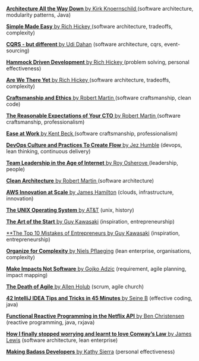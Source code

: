 
[**Architecture All the Way Down** by Kirk Knoernschild ](http://www.devoxx.com/display/DV12/Architecture+All+the+Way+Down) (software architecture, modularity patterns, Java)

[**Simple Made Easy** by Rich Hickey ](http://www.infoq.com/presentations/Simple-Made-Easy) (software architecture, tradeoffs, complexity)

[**CQRS - but different** by Udi Dahan](https://vimeo.com/131199089) (software architecture, cqrs, event-sourcing)

[**Hammock Driven Development** by Rich Hickey ](https://www.youtube.com/watch?v=f84n5oFoZBc) (problem solving, personal effectiveness)

[**Are We There Yet** by Rich Hickey ](http://www.infoq.com/presentations/Are-We-There-Yet-Rich-Hickey) (software architecture, tradeoffs, complexity)

[**Craftsmanship and Ethics** by Robert Martin ](http://www.infoq.com/presentations/craftmanship-ethics) (software craftsmanship, clean code)

[**The Reasonable Expectations of Your CTO** by Robert Martin ](https://vimeo.com/54025415) (software craftsmanship, professionalism)

[**Ease at Work** by Kent Beck ](http://www.infoq.com/presentations/self-image) (software craftsmanship, professionalism)

[**DevOps Culture and Practices To Create Flow** by Jez Humble](https://www.youtube.com/watch?v=oX8af9kLhlk) (devops, lean thinking, continuous delivery)

[**Team Leadership in the Age of Internet** by Roy Osherove ](http://www.infoq.com/presentations/Team-Leadership-in-the-Age-of-Internet) (leadership, people)

[**Clean Architecture** by Robert Martin ](https://vimeo.com/43612849) (software architecture)

[**AWS Innovation at Scale** by James Hamilton](https://www.youtube.com/watch?v=JIQETrFC_SQ) (clouds, infrastructure, innovation)

[**The UNIX Operating System** by AT&T](https://www.youtube.com/watch?v=tc4ROCJYbm0) (unix, history)

[**The Art of the Start** by Guy Kawasaki](https://www.youtube.com/watch?v=jSlwuafyUUo) (inspiration, entrepreneurship)

[**The Top 10 Mistakes of Entrepreneurs by Guy Kawasaki](https://www.youtube.com/watch?v=Oe5c9KK3ZIs) (inspiration, entrepreneurship)

[**Organize for Complexity** by Niels Pflaeging](https://www.youtube.com/watch?v=KhTGpgNz0N8) (lean enterprise, organisations, complexity)

[**Make Impacts Not Software** by Gojko Adzic](https://www.youtube.com/watch?v=GnK_n9Udhhs) (requirement, agile planning, impact mapping)

[**The Death of Agile** by Allen Holub](https://www.youtube.com/watch?v=vSnCeJEka_s) (scrum, agile church)

[**42 IntelliJ IDEA Tips and Tricks in 45 Minutes** by Seine B](https://www.voxxed.com/blog/presentation/presentation-42-intellij-idea-tips-tricks-45-minutes) (effective coding, java)

[**Functional Reactive Programming in the Netflix API** by Ben Christensen](http://www.infoq.com/presentations/Netflix-API-rxjava-hystrix) (reactive programming, java, rxjava)

[**How I finally stopped worrying and learnt to love Conway’s Law** by James Lewis](https://www.youtube.com/watch?v=l1tyfb5we7I) (software architecture, lean enterprise)

[**Making Badass Developers** by Kathy Sierra](https://www.youtube.com/watch?v=FKTxC9pl-WM) (personal effectiveness)


